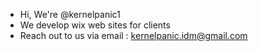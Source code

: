 - Hi, We're @kernelpanic1
- We develop wix web sites for clients
- Reach out to us via email : kernelpanic.idm@gmail.com 

<!---
kernelpanic1/kernelpanic1 is a ✨ special ✨ repository because its `README.md` (this file) appears on your GitHub profile.
You can click the Preview link to take a look at your changes.
--->
